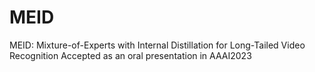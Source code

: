 # MEID
MEID: Mixture-of-Experts with Internal Distillation for Long-Tailed Video Recognition
Accepted as an oral presentation in AAAI2023
